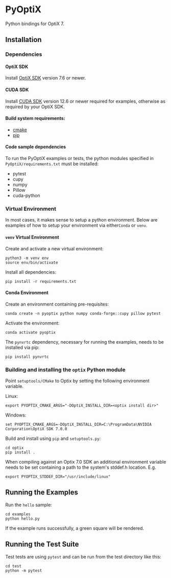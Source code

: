 # PyOptiX

Python bindings for OptiX 7.

## Installation


### Dependencies

#### OptiX SDK
Install [OptiX SDK](https://developer.nvidia.com/designworks/optix/download) version 7.6 or newer.

#### CUDA SDK
Install [CUDA SDK](https://developer.nvidia.com/cuda-downloads) version 12.6 or newer required for examples, otherwise as required by your OptiX SDK.

#### Build system requirements:
* [cmake](https://cmake.org/)
* [pip](https://pypi.org/project/pip/)

#### Code sample dependencies
To run the PyOptiX examples or tests, the python modules specified in `PyOptiX/requirements.txt` must be installed:
* pytest
* cupy
* numpy
* Pillow
* cuda-python 

### Virtual Environment
In most cases, it makes sense to setup a python environment.  Below are examples of how to setup your environment via either`Conda` or `venv`.

#### `venv` Virtual Environment
Create and activate a new virtual environment:
```
python3 -m venv env
source env/bin/activate
```
Install all dependencies:
```
pip install -r requirements.txt
```

#### Conda Environment
Create an environment containing pre-requisites:
```
conda create -n pyoptix python numpy conda-forge::cupy pillow pytest
```
Activate the environment:
```
conda activate pyoptix
```
The `pynvrtc` dependency, necessary for running the examples, needs to be installed via pip:
```
pip install pynvrtc
```

### Building and installing the `optix` Python module
Point `setuptools/CMake` to Optix by setting the following environment variable.

Linux:
```
export PYOPTIX_CMAKE_ARGS="-DOptiX_INSTALL_DIR=<optix install dir>"
```
Windows:
```
set PYOPTIX_CMAKE_ARGS=-DOptiX_INSTALL_DIR=C:\ProgramData\NVIDIA Corporation\OptiX SDK 7.0.0
```

Build and install using `pip` and `setuptools.py`:
```
cd optix
pip install .
```

When compiling against an Optix 7.0 SDK an additional environment variable needs to be set
containing a path to the system's stddef.h location. E.g.
```
export PYOPTIX_STDDEF_DIR="/usr/include/linux"
```

## Running the Examples

Run the `hello` sample:
```
cd examples
python hello.py
```
If the example runs successfully, a green square will be rendered.

## Running the Test Suite

Test tests are using `pytest` and can be run from the test directory like this:
```
cd test
python -m pytest
```
